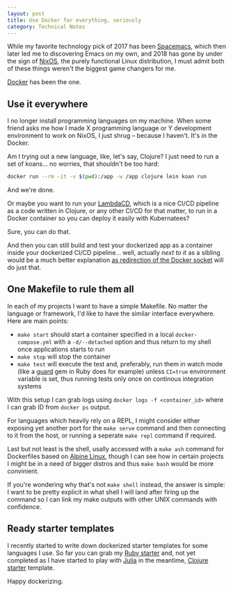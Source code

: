```yaml
---
layout: post
title: Use Docker for everything, seriously
category: Technical Notes
---
```


While my favorite technology pick of 2017 has been [Spacemacs](http://spacemacs.org/), which then later led me to discovering Emacs on my own, and 2018 has gone by under the sign of [NixOS](https://nixos.org/), the purely functional Linux distribution, I must admit both of these things weren't the biggest game changers for me.

[Docker](https://www.docker.com/) has been the one.

## Use it everywhere

I no longer install programming languages on my machine. When some friend asks me how I made X programming language or Y development environment to work on NixOS, I just shrug – because I haven't. It's in the Docker.

Am I trying out a new language, like, let's say, Clojure? I just need to run a set of koans... no worries, that shouldn't be too hard:

~~~ bash
docker run --rm -it -v $(pwd):/app -w /app clojure lein koan run
~~~

And we're done.

Or maybe you want to run your [LambdaCD](https://www.lambda.cd/), which is a nice CI/CD pipeline as a code written in Clojure, or any other CI/CD for that matter, to run in a Docker container so you can deploy it easily with Kubernatees?

Sure, you can do that.

And then you can still build and test your dockerized app as a container inside your dockerized CI/CD pipeline... well, actually _next to it_ as a sibling would be a much better explanation [as redirection of the Docker socket](https://jpetazzo.github.io/2015/09/03/do-not-use-docker-in-docker-for-ci/) will do just that.

## One Makefile to rule them all

In each of my projects I want to have a simple Makefile. No matter the language or framework, I'd like to have the similar interface everywhere. Here are main points:

* `make start` should start a container specified in a local `docker-compose.yml` with a `-d/--detached` option and thus return to my shell once applications starts to run
* `make stop` will stop the container
* `make test` will execute the test and, preferably, run them in watch mode (like a [guard](https://github.com/guard/guard) gem in Ruby does for example) unless `CI=true` environment variable is set, thus running tests only once on continous integration systems

With this setup I can grab logs using `docker logs -f <container_id>` where I can grab ID from `docker ps` output.

For languages which heavily rely on a REPL, I might consider either exposing yet another port for the `make serve` command and then connecting to it from the host, or running a seperate `make repl` command if required.

Last but not least is the shell, usally accessed with a `make ash` command for Dockerfiles based on [Alpine Linux](https://alpinelinux.org/), though I can see how in certain projects I might be in a need of bigger distros and thus `make bash` would be more convinient.

If you're wondering why that's not `make shell` instead, the answer is simple: I want to be pretty explicit in what shell I will land after firing up the command so I can link my make outputs with other UNIX commands with confidence.

## Ready starter templates

I recently started to write down dockerized starter templates for some languages I use. So far you can grab my [Ruby starter](https://github.com/naliwajek/ruby-starter) and, not yet completed as I have started to play with [Julia](https://julialang.org/) in the meantime, [Clojure starter](https://github.com/naliwajek/clojure-starter) template.

Happy dockerizing.
